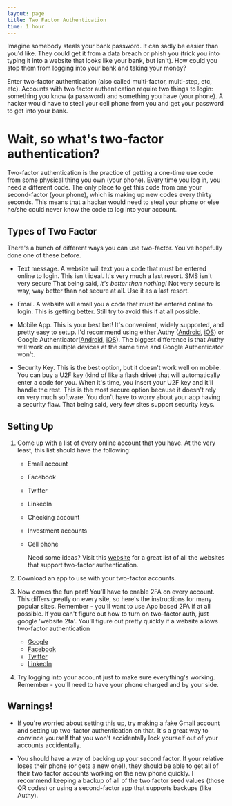 ```yaml
---
layout: page
title: Two Factor Authentication
time: 1 hour
---
```

Imagine somebody steals your bank password. It can sadly be easier than you'd
like. They could get it from a data breach or phish you (trick you into typing
it into a website that looks like your bank, but isn't). How could you stop
them from logging into your bank and taking your money?

Enter two-factor authentication (also called multi-factor, multi-step, etc,
etc). Accounts with two factor authentication require two things to login:
something you know (a password) and something you have (your phone). A hacker
would have to steal your cell phone from you and get your password to get into
your bank.

# Wait, so what's two-factor authentication?
Two-factor authentication is the practice of getting a one-time use code from
some physical thing you own (your phone). Every time you log in, you need a
different code. The only place to get this code from one your second-factor
(your phone), which is making up new codes every thirty seconds. This means
that a hacker would need to steal your phone or else he/she could never know
the code to log into your account.

## Types of Two Factor
There's a bunch of different ways you can use two-factor. You've hopefully done
one of these before.

* Text message. A website will text you a code that must be entered online to
  login.  This isn't ideal. It's very much a last resort. SMS isn't very
  secure That being said, *it's better than nothing!* Not very secure is way,
  way better than not secure at all. Use it as a last resort.

* Email. A website will email you a code that must be entered online to login.
  This is getting better. Still try to avoid this if at all possible.

* Mobile App. This is your best bet! It's convenient, widely supported, and
  pretty easy to setup. I'd recommend using either Authy ([Android][authy-android], [iOS][authy-ios]) or Google
  Authenticator([Android][googleauth-android], [iOS][googleauth-ios]). The biggest difference is that Authy will
  work on multiple devices at the same time and Google Authenticator won't.

* Security Key. This is the best option, but it doesn't work well on mobile.
  You can buy a U2F key (kind of like a flash drive) that will automatically
  enter a code for you. When it's time, you insert your U2F key and it'll
  handle the rest. This is the most secure option because it doesn't rely on
  very much software. You don't have to worry about your app having a security
  flaw. That being said, very few sites support security keys.

## Setting Up
1. Come up with a list of every online account that you have. At the very
   least, this list should have the following:
   * Email account
   * Facebook
   * Twitter
   * LinkedIn
   * Checking account
   * Investment accounts
   * Cell phone

     Need some ideas? Visit this [website][twofactorlist] for a
     great list of all the websites that support two-factor authentication.

2. Download an app to use with your two-factor accounts.
3. Now comes the fun part! You'll have to enable 2FA on every account. This
   differs greatly on every site, so here's the instructions for many popular
   sites. Remember - you'll want to use App based 2FA if at all possible. If
   you can't figure out how to turn on two-factor auth, just google 'website
   2fa'. You'll figure out pretty quickly if a website allows two-factor
   authentication

   * [Google][google]
   * [Facebook][facebook]
   * [Twitter][twitter]
   * [LinkedIn][linkedin]

4. Try logging into your account just to make sure everything's working.
   Remember - you'll need to have your phone charged and by your side.

## Warnings!
* If you're worried about setting this up, try making a fake Gmail account and
  setting up two-factor authentication on that. It's a great way to convince
  yourself that you won't accidentally lock yourself out of your accounts
  accidentally.

* You should have a way of backing up your second factor. If your relative
  loses their phone (or gets a new one!), they should be able to get all of
  their two factor accounts working on the new phone quickly. I recommend
  keeping a backup of all of the two factor seed values (those QR codes) or using a
  second-factor app that supports backups (like Authy).

[twofactorlist]: https://twofactorauth.org/
[authy-android]: https://play.google.com/store/apps/details?id=com.authy.authy
[authy-ios]: https://itunes.apple.com/us/app/authy/id494168017
[googleauth-android]: https://play.google.com/store/apps/details?id=com.google.android.apps.authenticator2&hl=en
[googleauth-ios]: https://itunes.apple.com/us/app/google-authenticator/id388497605?mt=8

[google]: https://www.google.com/landing/2step/index.html
[facebook]: https://www.facebook.com/help/148233965247823
[twitter]: https://help.twitter.com/en/managing-your-account/two-factor-authentication
[linkedin]: https://www.linkedin.com/help/linkedin/answer/544/turning-two-step-verification-on-and-off?lang=en
